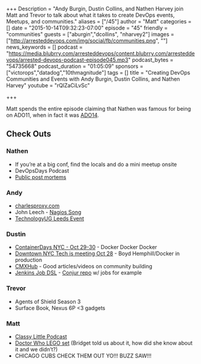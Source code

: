 +++
Description = "Andy Burgin, Dustin Collins, and Nathen Harvey join Matt and Trevor to talk about what it takes to create DevOps events, Meetups, and communities."
aliases = ["/45"]
author = "Matt"
categories = []
date = "2015-10-14T09:32:23-07:00"
episode = "45"
friendly = "communities"
guests = ["aburgin","dcollins", "nharvey2"]
images = ["http://arresteddevops.com/img/social/fb/communities.png", ""]
news_keywords = []
podcast = "https://media.blubrry.com/arresteddevops/content.blubrry.com/arresteddevops/arrested-devops-podcast-episode045.mp3"
podcast_bytes = "54735668"
podcast_duration = "01:05:09"
sponsors = ["victorops","datadog","10thmagnitude"]
tags = []
title = "Creating DevOps Communities and Events with Andy Burgin, Dustin Collins, and Nathen Harvey"
youtube = "rQlZaCiLvSc"

+++

Matt spends the entire episode claiming that Nathen was famous for being on ADO11, when in fact it was [ADO14](http://www.arresteddevops.com/how-to-eff-up-devops/).

## Check Outs

### Nathen
- If you’re at a big conf, find the locals and do a mini meetup onsite
- DevOpsDays Podcast
- [Public post mortems](https://www.chef.io/blog/2015/08/17/supermarket-berkshelf-outage-incident-report/)

### Andy
- [charlesproxy.com](charlesproxy.com)
- John Leech - [Nagios Song](http://www.leedsdevops.org.uk/post/122413169155/john-leach-plays-his-nagios-song-at-leeds-devops)
- [TechnologyUG Leeds Event](http://www.leedsdevops.org.uk/post/130503327520/technology-ug-devops-event-thurs-22nd-oct-2015)

### Dustin
- [ContainerDays NYC - Oct 29-30](http://dynamicinfradays.org/events/2015-nyc/) - Docker Docker Docker
- [Downtown NYC Tech is meeting Oct 28](http://www.meetup.com/Downtown-NYC-Tech-Meetup/events/224424454/) - Boyd Hemphill/Docker in production
- [CMXHub](http://cmxhub.com/) - Good articles/videos on community building
- [Jenkins Job DSL](https://github.com/jenkinsci/job-dsl-plugin/wiki) - [Conjur repo](https://github.com/conjurinc/jenkins-seed) w/ jobs for example

### Trevor
- Agents of Shield Season 3
- Surface Book, Nexus 6P <3 gadgets

### Matt
- [Classy Little Podcast](http://www.classylittlepodcast.com/)
- [Doctor Who LEGO set](https://plus.google.com/+RosaGolijan/posts/RaFz7uPZ9so) (Bridget told us about it, how did she know about it and we didn’t?)
- CHICAGO CUBS CHECK THEM OUT YO!!! BUZZ SAW!!!
